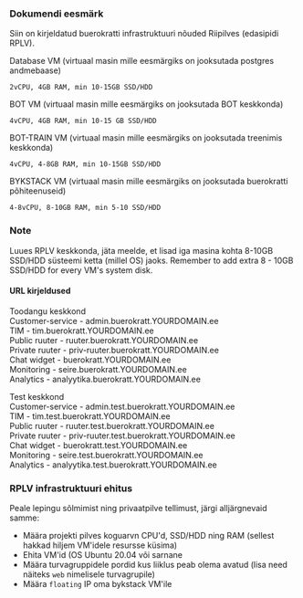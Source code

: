 ### Dokumendi eesmärk
Siin on kirjeldatud buerokratti infrastruktuuri nõuded Riipilves (edasipidi RPLV).

Database VM (virtuaal masin mille eesmärgiks on jooksutada postgres andmebaase)
```
2vCPU, 4GB RAM, min 10-15GB SSD/HDD
```
BOT VM (virtuaal masin mille eesmärgiks on jooksutada BOT keskkonda)
```
4vCPU, 4GB RAM, min 10-15 GB SSD/HDD
```
BOT-TRAIN VM (virtuaal masin mille eesmärgiks on jooksutada treenimis keskkonda)
```
4vCPU, 4-8GB RAM, min 10-15GB SSD/HDD
```
BYKSTACK VM (virtuaal masin mille eesmärgiks on jooksutada buerokratti põhiteenuseid)
```
4-8vCPU, 8-10GB RAM, min 5-10 SSD/HDD
```
### Note
Luues RPLV keskkonda, jäta meelde, et lisad iga masina kohta 8-10GB SSD/HDD süsteemi ketta (millel OS) jaoks.
Remember to add extra 8 - 10GB SSD/HDD for every VM's system disk.

#### URL kirjeldused
Toodangu keskkond  
Customer-service - admin.buerokratt.YOURDOMAIN.ee  
TIM - tim.buerokratt.YOURDOMAIN.ee  
Public ruuter - ruuter.buerokratt.YOURDOMAIN.ee   
Private ruuter - priv-ruuter.buerokratt.YOURDOMAIN.ee  
Chat widget - buerokratt.YOURDOMAIN.ee  
Monitoring - seire.buerokratt.YOURDOMAIN.ee  
Analytics - analyytika.buerokratt.YOURDOMAIN.ee  


Test keskkond  
Customer-service - admin.test.buerokratt.YOURDOMAIN.ee  
TIM - tim.test.buerokratt.YOURDOMAIN.ee  
Public ruuter - ruuter.test.buerokratt.YOURDOMAIN.ee  
Private ruuter - priv-ruuter.test.buerokratt.YOURDOMAIN.ee  
Chat widget - buerokratt.test.YOURDOMAIN.ee  
Monitoring - seire.test.buerokratt.YOURDOMAIN.ee  
Analytics - analyytika.test.buerokratt.YOURDOMAIN.ee 

### RPLV infrastruktuuri ehitus
Peale lepingu sõlmimist ning privaatpilve tellimust, järgi alljärgnevaid samme:
- Määra projekti pilves koguarvn CPU'd, SSD/HDD ning RAM (sellest hakkad hiljem VM'idele resursse küsima)
- Ehita VM'id (OS Ubuntu 20.04 või sarnane
- Määra turvagruppidele pordid kus liiklus peab olema avatud (lisa need näiteks `web` nimelisele turvagrupile) 
- Määra `floating` IP oma bykstack VM'ile
